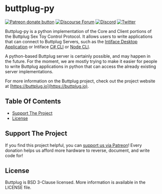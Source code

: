 # buttplug-py

[![Patreon donate button](https://img.shields.io/badge/patreon-donate-yellow.svg)](https://www.patreon.com/qdot)
[![Discourse Forum](https://img.shields.io/badge/discourse-forum-blue.svg)](https://metafetish.club)
[![Discord](https://img.shields.io/discord/353303527587708932.svg?logo=discord)](https://discord.buttplug.io)
[![Twitter](https://img.shields.io/twitter/follow/buttplugio.svg?style=social&logo=twitter)](https://twitter.com/buttplugio)

Buttplug-py is a python implementation of the Core and Client portions
of the Buttplug Sex Toy Control Protocol. It allows users to write
applications that can connect to Buttplug Servers, such as the
[Intiface Desktop
Application](https://github.com/intiface/intiface-desktop) or Intiface
[C# CLI](https://github.com/intiface/intiface-cli-csharp) or [Node
CLI](https://github.com/intiface/intiface-cli-node).

A python-based Buttplug server is certainly possible, and may happen
in the future. For the moment, we are mostly trying to make it easier
for people to write Buttplug applications in python that can access
the already existing server implementations.

For more information on the Buttplug project, check out the project
website at [https://buttplug.io](https://buttplug.io).

## Table Of Contents

- [Support The Project](#support-the-project)
- [License](#license)

## Support The Project

If you find this project helpful, you can [support us via
Patreon](http://patreon.com/qdot)! Every donation helps us afford more
hardware to reverse, document, and write code for!

## License

Buttplug is BSD 3-Clause licensed. More information is available in
the LICENSE file.
